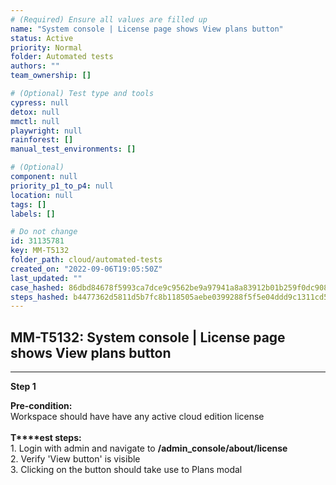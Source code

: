 ```yaml
---
# (Required) Ensure all values are filled up
name: "System console | License page shows View plans button"
status: Active
priority: Normal
folder: Automated tests
authors: ""
team_ownership: []

# (Optional) Test type and tools
cypress: null
detox: null
mmctl: null
playwright: null
rainforest: []
manual_test_environments: []

# (Optional)
component: null
priority_p1_to_p4: null
location: null
tags: []
labels: []

# Do not change
id: 31135781
key: MM-T5132
folder_path: cloud/automated-tests
created_on: "2022-09-06T19:05:50Z"
last_updated: ""
case_hashed: 86dbd84678f5993ca7dce9c9562be9a97941a8a83912b01b259f0dc908e3a6c7ebaa89e8714fbd09a519fba5962fadf8
steps_hashed: b4477362d5811d5b7fc8b118505aebe0399288f5f5e04ddd9c1311cd5667357e22c380ba67899bb21794082b47d132dc
---
```


## MM-T5132: System console | License page shows View plans button

---

**Step 1**

**Pre-condition:**\
Workspace should have have any active cloud edition license\
\
**T\*\*\*\*est steps:**\
1\. Login with admin and navigate to **/admin\_console/about/license**\
2\. Verify 'View button' is visible\
3\. Clicking on the button should take use to Plans modal
